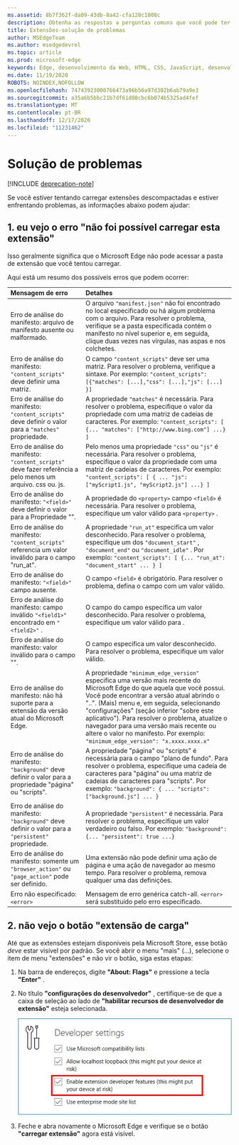 ```yaml
---
ms.assetid: 8b7f362f-da09-43db-8a42-cfa128c1808c
description: Obtenha as respostas a perguntas comuns que você pode ter ao carregar extensões descompactadas.
title: Extensões-solução de problemas
author: MSEdgeTeam
ms.author: msedgedevrel
ms.topic: article
ms.prod: microsoft-edge
keywords: Edge, desenvolvimento da Web, HTML, CSS, JavaScript, desenvolvedor
ms.date: 11/19/2020
ROBOTS: NOINDEX,NOFOLLOW
ms.openlocfilehash: 74743923000766473a96b56a97d302b6ab79a9e3
ms.sourcegitcommit: a35a6b5bbc21b7df61d08cbc6b074b5325ad4fef
ms.translationtype: MT
ms.contentlocale: pt-BR
ms.lasthandoff: 12/17/2020
ms.locfileid: "11231462"
---
```

# Solução de problemas  

[!INCLUDE [deprecation-note](includes/deprecation-note.md)]  

Se você estiver tentando carregar extensões descompactadas e estiver enfrentando problemas, as informações abaixo podem ajudar:

## 1. eu vejo o erro "não foi possível carregar esta extensão"

Isso geralmente significa que o Microsoft Edge não pode acessar a pasta de extensão que você tentou carregar.

Aqui está um resumo dos possíveis erros que podem ocorrer:

Mensagem de erro | Detalhes
:--------- | :------------
Erro de análise do manifesto: arquivo de manifesto ausente ou malformado. | O arquivo `"manifest.json"` não foi encontrado no local especificado ou há algum problema com o arquivo. Para resolver o problema, verifique se a pasta especificada contém o manifesto no nível superior e, em seguida, clique duas vezes nas vírgulas, nas aspas e nos colchetes.
Erro de análise do manifesto: `"content_scripts"` deve definir uma matriz. | O campo `"content_scripts"` deve ser uma matriz. Para resolver o problema, verifique a sintaxe. Por exemplo: `"content_scripts": [{"matches": [...],"css": [...],"js": [...] }]`
Erro de análise do manifesto: `"content_scripts"` deve definir o valor para a `"matches"` propriedade. | A propriedade `"matches"` é necessária. Para resolver o problema, especifique o valor da propriedade com uma matriz de cadeias de caracteres. Por exemplo: `"content_scripts": [ {... "matches": ["http://www.bing.com"] ...} ]`
Erro de análise do manifesto: `"content_scripts"` deve fazer referência a pelo menos um arquivo. css ou. js. | Pelo menos uma propriedade `"css"` ou `"js"` é necessária. Para resolver o problema, especifique o valor da propriedade com uma matriz de cadeias de caracteres. Por exemplo: `"content_scripts": [ { ... "js": ["myScript1.js", "myScript2.js"] ...} ]`
Erro de análise do manifesto: `"<field>"` deve definir o valor para a <property> Propriedade "". | A propriedade do `<property>` campo `<field>` é necessária. Para resolver o problema, especifique um valor válido para `<property>` .
Erro de análise do manifesto: `"content_scripts"` referencia um valor inválido para o campo "run_at". | A propriedade `"run_at"` especifica um valor desconhecido. Para resolver o problema, especifique um dos `"document_start"` , `"document_end"` ou `"document_idle"` . Por exemplo: `"content_scripts": [ {... "run_at": "document_start" ... } ]`
Erro de análise do manifesto: `"<field>"` campo ausente. | O campo `<field>` é obrigatório. Para resolver o problema, defina o campo com um valor válido.
Erro de análise do manifesto: campo inválido `"<field1>"` encontrado em `"<field2>"` . | O campo do <field1> campo <field2> especifica um valor desconhecido. Para resolver o problema, especifique um valor válido para <field1> .
Erro de análise do manifesto: valor inválido para o <field> campo "". | O campo <field> especifica um valor desconhecido. Para resolver o problema, especifique um valor válido.
Erro de análise do manifesto: não há suporte para a extensão da versão atual do Microsoft Edge. | A propriedade `"minimum_edge_version"` especifica uma versão mais recente do Microsoft Edge do que aquela que você possui. Você pode encontrar a versão atual abrindo o "..". (Mais) menu e, em seguida, selecionando "configurações" (seção inferior "sobre este aplicativo"). Para resolver o problema, atualize o navegador para uma versão mais recente ou altere o valor no manifesto. Por exemplo: `"minimum_edge_version": "x.xxxx.xxxx.x"`
Erro de análise do manifesto: `"background"` deve definir o valor para a propriedade "página" ou "scripts". | A propriedade "página" ou "scripts" é necessária para o campo "plano de fundo". Para resolver o problema, especifique uma cadeia de caracteres para "página" ou uma matriz de cadeias de caracteres para "scripts". Por exemplo: `"background": { ... "scripts": ["background.js"] ... }`
Erro de análise do manifesto: `"background"` deve definir o valor para a `"persistent"` propriedade. | A propriedade `"persistent"` é necessária. Para resolver o problema, especifique um valor verdadeiro ou falso. Por exemplo: `"background": {... "persistent": true ...}`
Erro de análise do manifesto: somente um `"browser_action"` ou `"page_action"` pode ser definido. | Uma extensão não pode definir uma ação de página e uma ação de navegador ao mesmo tempo. Para resolver o problema, remova qualquer uma das definições.
Erro não especificado: `<error>` | Mensagem de erro genérica catch-all. `<error>` será substituído pelo erro especificado.


## 2. não vejo o botão "extensão de carga"
Até que as extensões estejam disponíveis pela Microsoft Store, esse botão *deve* estar visível por padrão. Se você abrir o menu "mais" (...), selecione o item de menu "extensões" e não vir o botão, siga estas etapas:

1. Na barra de endereços, digite **"About: Flags"** e pressione a tecla **"Enter"** .
2. No título **"configurações do desenvolvedor"** , certifique-se de que a caixa de seleção ao lado de **"habilitar recursos de desenvolvedor de extensão"** esteja selecionada.

   ![sobre sinalizadores](./media/aboutflags.PNG)  

3. Feche e abra novamente o Microsoft Edge e verifique se o botão **"carregar extensão"** agora está visível.
